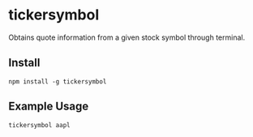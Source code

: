 # tickersymbol
Obtains quote information from a given stock symbol through terminal.

## Install
```
npm install -g tickersymbol
```

## Example Usage
```
tickersymbol aapl
```